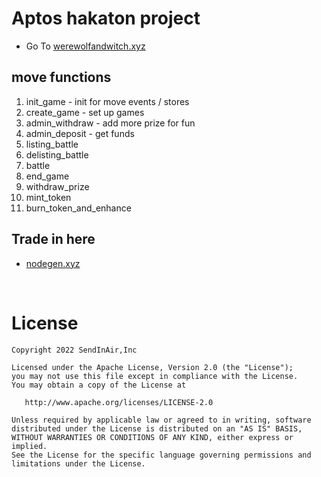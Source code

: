 

# Aptos hakaton project 

- Go To [werewolfandwitch.xyz](https://werewolfandwitch.xyz/)


## move functions
1. init_game  - init for move events / stores
2. create_game - set up games 
3. admin_withdraw - add more prize for fun
4. admin_deposit - get funds 
5. listing_battle 
6. delisting_battle 
7. battle
8. end_game
9. withdraw_prize
10. mint_token
11. burn_token_and_enhance

## Trade in here
- [nodegen.xyz](https://nodegen.xyz)

<br/>

License
=======

    Copyright 2022 SendInAir,Inc

    Licensed under the Apache License, Version 2.0 (the "License");
    you may not use this file except in compliance with the License.
    You may obtain a copy of the License at

       http://www.apache.org/licenses/LICENSE-2.0

    Unless required by applicable law or agreed to in writing, software
    distributed under the License is distributed on an "AS IS" BASIS,
    WITHOUT WARRANTIES OR CONDITIONS OF ANY KIND, either express or implied.
    See the License for the specific language governing permissions and
    limitations under the License.


